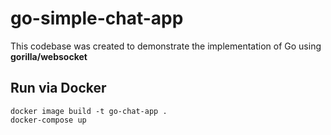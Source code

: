 # go-simple-chat-app
This codebase was created to demonstrate the implementation of Go using **gorilla/websocket**
## Run via Docker
```
docker image build -t go-chat-app .
docker-compose up
```

